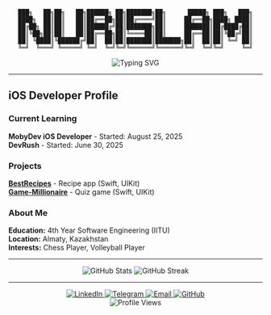 <div align="center">

```
███╗   ██╗██╗   ██╗██████╗ ██╗███████╗██╗      █████╗ ███╗   ███╗
████╗  ██║██║   ██║██╔══██╗██║██╔════╝██║     ██╔══██╗████╗ ████║
██╔██╗ ██║██║   ██║██████╔╝██║███████╗██║     ███████║██╔████╔██║
██║╚██╗██║██║   ██║██╔══██╗██║╚════██║██║     ██╔══██║██║╚██╔╝██║
██║ ╚████║╚██████╔╝██║  ██║██║███████║███████╗██║  ██║██║ ╚═╝ ██║
╚═╝  ╚═══╝ ╚═════╝ ╚═╝  ╚═╝╚═╝╚══════╝╚══════╝╚═╝  ╚═╝╚═╝     ╚═╝
```

</div>

<div align="center">
  <img src="https://readme-typing-svg.herokuapp.com?font=SF+Pro+Display&weight=600&size=28&pause=1500&color=FF6B35&center=true&vCenter=true&width=500&backspace=true&repeat=true&lines=Hello%2C+World!+I'm+Nurislam!;%F0%9F%8E%AD+iOS+Developer;%F0%9F%9A%80+Swift+Enthusiast;%F0%9F%8C%9F+Creating+Awesome+Apps!" alt="Typing SVG" />
</div>



---

## iOS Developer Profile

### Current Learning
**MobyDev iOS Developer** - Started: August 25, 2025  
**DevRush** - Started: June 30, 2025

### Projects
[**BestRecipes**](https://github.com/00giemensch/BestRecipes) - Recipe app (Swift, UIKit)  
[**Game-Millionaire**](https://github.com/vvp-off/Game-Millionaire) - Quiz game (Swift, UIKit)

### About Me
**Education:** 4th Year Software Engineering (IITU)  
**Location:** Almaty, Kazakhstan  
**Interests:** Chess Player, Volleyball Player

---

<div align="center">
  <img src="https://github-readme-stats.vercel.app/api?username=nurislam-kenzheyev22&show_icons=true&theme=radical&hide_border=true&bg_color=0D1117&title_color=FF6B35&text_color=FFFFFF&icon_color=FF6B35&include_all_commits=true&count_private=true" alt="GitHub Stats" />
  <img src="https://github-readme-streak-stats.herokuapp.com/?user=nurislam-kenzheyev22&theme=radical&hide_border=true&background=0D1117&stroke=FF6B35&ring=FF6B35&fire=FF6B35&currStreakNum=FFFFFF&currStreakLabel=FF6B35&sideNums=FFFFFF&sideLabels=FF6B35&dates=FFFFFF" alt="GitHub Streak" />
</div>

---

<div align="center">
  <a href="https://linkedin.com/in/nurislam-kenzheyev22" target="_blank">
    <img src="https://img.shields.io/badge/LinkedIn-0077B5?style=for-the-badge&logo=linkedin&logoColor=white" alt="LinkedIn" />
  </a>
  <a href="https://t.me/EA_nurislam" target="_blank">
    <img src="https://img.shields.io/badge/Telegram-2CA5E0?style=for-the-badge&logo=telegram&logoColor=white" alt="Telegram" />
  </a>
  <a href="mailto:n.kenzheyev@icloud.com">
    <img src="https://img.shields.io/badge/Email-D14836?style=for-the-badge&logo=gmail&logoColor=white" alt="Email" />
  </a>
  <a href="https://github.com/nurislam-kenzheyev22" target="_blank">
    <img src="https://img.shields.io/badge/GitHub-100000?style=for-the-badge&logo=github&logoColor=white" alt="GitHub" />
  </a>
</div>

<div align="center">
  <img src="https://komarev.com/ghpvc/?username=nurislam-kenzheyev22&style=flat-square&color=FF6B35" alt="Profile Views" />
</div>
